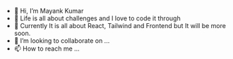 - 👋 Hi, I’m Mayank Kumar
- 👀 Life is all about challenges and I love to code it through
- 🌱 Currently It is all about React, Tailwind and Frontend but It will be more soon.
- 💞️ I’m looking to collaborate on ...
- 📫 How to reach me ...

<!---
Mayank-31k/Mayank-31k is a ✨ special ✨ repository because its `README.md` (this file) appears on your GitHub profile.
You can click the Preview link to take a look at your changes.
--->
